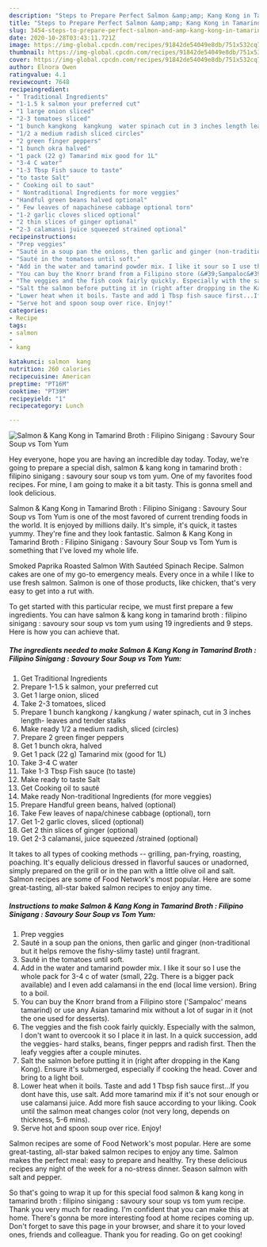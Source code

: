 ```yaml
---
description: "Steps to Prepare Perfect Salmon &amp;amp; Kang Kong in Tamarind Broth : Filipino Sinigang : Savoury Sour Soup vs Tom Yum"
title: "Steps to Prepare Perfect Salmon &amp;amp; Kang Kong in Tamarind Broth : Filipino Sinigang : Savoury Sour Soup vs Tom Yum"
slug: 3454-steps-to-prepare-perfect-salmon-and-amp-kang-kong-in-tamarind-broth-filipino-sinigang-savoury-sour-soup-vs-tom-yum
date: 2020-10-28T03:43:11.721Z
image: https://img-global.cpcdn.com/recipes/91842de54049e8db/751x532cq70/salmon-kang-kong-in-tamarind-broth-filipino-sinigang-savoury-sour-soup-vs-tom-yum-recipe-main-photo.jpg
thumbnail: https://img-global.cpcdn.com/recipes/91842de54049e8db/751x532cq70/salmon-kang-kong-in-tamarind-broth-filipino-sinigang-savoury-sour-soup-vs-tom-yum-recipe-main-photo.jpg
cover: https://img-global.cpcdn.com/recipes/91842de54049e8db/751x532cq70/salmon-kang-kong-in-tamarind-broth-filipino-sinigang-savoury-sour-soup-vs-tom-yum-recipe-main-photo.jpg
author: Elnora Owen
ratingvalue: 4.1
reviewcount: 7648
recipeingredient:
- " Traditional Ingredients"
- "1-1.5 k salmon your preferred cut"
- "1 large onion sliced"
- "2-3 tomatoes sliced"
- "1 bunch kangkong  kangkung  water spinach cut in 3 inches length leaves and tender stalks"
- "1/2 a medium radish sliced circles"
- "2 green finger peppers"
- "1 bunch okra halved"
- "1 pack (22 g) Tamarind mix good for 1L"
- "3-4 C water"
- "1-3 Tbsp Fish sauce to taste"
- "to taste Salt"
- " Cooking oil to saut"
- " Nontraditional Ingredients for more veggies"
- "Handful green beans halved optional"
- " Few leaves of napachinese cabbage optional torn"
- "1-2 garlic cloves sliced optional"
- "2 thin slices of ginger optional"
- "2-3 calamansi juice squeezed strained optional"
recipeinstructions:
- "Prep veggies"
- "Sauté in a soup pan the onions, then garlic and ginger (non-traditional but it helps remove the fishy-slimy taste) until fragrant."
- "Sauté in the tomatoes until soft."
- "Add in the water and tamarind powder mix. I like it sour so I use the whole pack for 3-4 c of water (small, 22g. There is a bigger pack available) and I even add calamansi in the end (local lime version). Bring to a boil."
- "You can buy the Knorr brand from a Filipino store (&#39;Sampaloc&#39; means tamarind) or use any Asian tamarind mix without a lot of sugar in it (not the one used for desserts)."
- "The veggies and the fish cook fairly quickly. Especially with the salmon, I don&#39;t want to overcook it so I place it in last. In a quick succession, add the veggies- hard stalks, beans, finger pepprs and radish first. Then the leafy veggies after a couple minutes."
- "Salt the salmon before putting it in (right after dropping in the Kang Kong). Ensure it&#39;s submerged, especially if cooking the head. Cover and bring to a light boil."
- "Lower heat when it boils. Taste and add 1 Tbsp fish sauce first...If you dont have this, use salt. Add more tamarind mix if it&#39;s not sour enough or use calamansi juice. Add more fish sauce according to your liking. Cook until the salmon meat changes color (not very long, depends on thickness, 5-6 mins)."
- "Serve hot and spoon soup over rice. Enjoy!"
categories:
- Recipe
tags:
- salmon
- 
- kang

katakunci: salmon  kang 
nutrition: 260 calories
recipecuisine: American
preptime: "PT16M"
cooktime: "PT39M"
recipeyield: "1"
recipecategory: Lunch

---
```



![Salmon &amp; Kang Kong in Tamarind Broth : Filipino Sinigang : Savoury Sour Soup vs Tom Yum](https://img-global.cpcdn.com/recipes/91842de54049e8db/751x532cq70/salmon-kang-kong-in-tamarind-broth-filipino-sinigang-savoury-sour-soup-vs-tom-yum-recipe-main-photo.jpg)

Hey everyone, hope you are having an incredible day today. Today, we're going to prepare a special dish, salmon &amp; kang kong in tamarind broth : filipino sinigang : savoury sour soup vs tom yum. One of my favorites food recipes. For mine, I am going to make it a bit tasty. This is gonna smell and look delicious.

Salmon &amp; Kang Kong in Tamarind Broth : Filipino Sinigang : Savoury Sour Soup vs Tom Yum is one of the most favored of current trending foods in the world. It is enjoyed by millions daily. It's simple, it's quick, it tastes yummy. They're fine and they look fantastic. Salmon &amp; Kang Kong in Tamarind Broth : Filipino Sinigang : Savoury Sour Soup vs Tom Yum is something that I've loved my whole life.

Smoked Paprika Roasted Salmon With Sautéed Spinach Recipe. Salmon cakes are one of my go-to emergency meals. Every once in a while I like to use fresh salmon. Salmon is one of those products, like chicken, that&#39;s very easy to get into a rut with.


To get started with this particular recipe, we must first prepare a few ingredients. You can have salmon &amp; kang kong in tamarind broth : filipino sinigang : savoury sour soup vs tom yum using 19 ingredients and 9 steps. Here is how you can achieve that.

<!--inarticleads1-->

##### The ingredients needed to make Salmon &amp; Kang Kong in Tamarind Broth : Filipino Sinigang : Savoury Sour Soup vs Tom Yum:

1. Get  Traditional Ingredients
1. Prepare 1-1.5 k salmon, your preferred cut
1. Get 1 large onion, sliced
1. Take 2-3 tomatoes, sliced
1. Prepare 1 bunch kangkong / kangkung / water spinach, cut in 3 inches length- leaves and tender stalks
1. Make ready 1/2 a medium radish, sliced (circles)
1. Prepare 2 green finger peppers
1. Get 1 bunch okra, halved
1. Get 1 pack (22 g) Tamarind mix (good for 1L)
1. Take 3-4 C water
1. Take 1-3 Tbsp Fish sauce (to taste)
1. Make ready to taste Salt
1. Get  Cooking oil to sauté
1. Make ready  Non-traditional Ingredients (for more veggies)
1. Prepare Handful green beans, halved (optional)
1. Take  Few leaves of napa/chinese cabbage (optional), torn
1. Get 1-2 garlic cloves, sliced (optional)
1. Get 2 thin slices of ginger (optional)
1. Get 2-3 calamansi, juice squeezed /strained (optional)


It takes to all types of cooking methods -- grilling, pan-frying, roasting, poaching. It&#39;s equally delicious dressed in flavorful sauces or unadorned, simply prepared on the grill or in the pan with a little olive oil and salt. Salmon recipes are some of Food Network&#39;s most popular. Here are some great-tasting, all-star baked salmon recipes to enjoy any time. 

<!--inarticleads2-->

##### Instructions to make Salmon &amp; Kang Kong in Tamarind Broth : Filipino Sinigang : Savoury Sour Soup vs Tom Yum:

1. Prep veggies
1. Sauté in a soup pan the onions, then garlic and ginger (non-traditional but it helps remove the fishy-slimy taste) until fragrant.
1. Sauté in the tomatoes until soft.
1. Add in the water and tamarind powder mix. I like it sour so I use the whole pack for 3-4 c of water (small, 22g. There is a bigger pack available) and I even add calamansi in the end (local lime version). Bring to a boil.
1. You can buy the Knorr brand from a Filipino store (&#39;Sampaloc&#39; means tamarind) or use any Asian tamarind mix without a lot of sugar in it (not the one used for desserts).
1. The veggies and the fish cook fairly quickly. Especially with the salmon, I don&#39;t want to overcook it so I place it in last. In a quick succession, add the veggies- hard stalks, beans, finger pepprs and radish first. Then the leafy veggies after a couple minutes.
1. Salt the salmon before putting it in (right after dropping in the Kang Kong). Ensure it&#39;s submerged, especially if cooking the head. Cover and bring to a light boil.
1. Lower heat when it boils. Taste and add 1 Tbsp fish sauce first...If you dont have this, use salt. Add more tamarind mix if it&#39;s not sour enough or use calamansi juice. Add more fish sauce according to your liking. Cook until the salmon meat changes color (not very long, depends on thickness, 5-6 mins).
1. Serve hot and spoon soup over rice. Enjoy!


Salmon recipes are some of Food Network&#39;s most popular. Here are some great-tasting, all-star baked salmon recipes to enjoy any time. Salmon makes the perfect meal: easy to prepare and healthy. Try these delicious recipes any night of the week for a no-stress dinner. Season salmon with salt and pepper. 

So that's going to wrap it up for this special food salmon &amp; kang kong in tamarind broth : filipino sinigang : savoury sour soup vs tom yum recipe. Thank you very much for reading. I'm confident that you can make this at home. There's gonna be more interesting food at home recipes coming up. Don't forget to save this page in your browser, and share it to your loved ones, friends and colleague. Thank you for reading. Go on get cooking!
